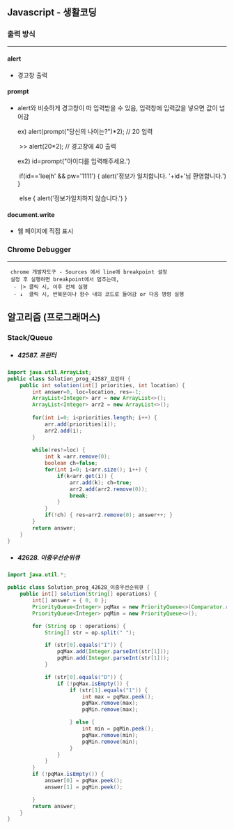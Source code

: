 ## Javascript - 생활코딩



### 출력 방식

---

####   alert

- 경고창 출력

####   prompt

- alert와 비슷하게 경고창이 떠 입력받을 수 있음,  입력창에 입력값을 넣으면 값이 넘어감

  ex) alert(prompt("당신의 나이는?")*2);		// 20 입력

  ​	   >> alert(20*2);										// 경고창에 40 출력

  

  ex2) id=prompt("아이디를 입력해주세요.')

  ​		if(id=='leejh' && pw='1111') { alert('정보가 일치합니다. '+id+'님 환영합니다.') }

  ​		else { alert('정보가일치하지 않습니다.') }

####   document.write

- 웹 페이지에 직접 표시



### Chrome Debugger

---

```
 chrome 개발자도구 - Sources 에서 line에 breakpoint 설정
 설정 후 실행하면 breakpoint에서 멈추는데,
  - |> 클릭 시, 이후 전체 실행
  - ↓  클릭 시, 반복문이나 함수 내의 코드로 들어감 or 다음 명령 실행
```



## 알고리즘 (프로그래머스)

### Stack/Queue

 - ##### 42587. 프린터

```java
import java.util.ArrayList;
public class Solution_prog_42587_프린터 {
    public int solution(int[] priorities, int location) {
		int answer=0, loc=location, res=-1;  
		ArrayList<Integer> arr = new ArrayList<>();
		ArrayList<Integer> arr2 = new ArrayList<>();
		
		for(int i=0; i<priorities.length; i++) {
			arr.add(priorities[i]);
			arr2.add(i);
		}
		
		while(res!=loc) {
			int k =arr.remove(0);
			boolean ch=false;
			for(int i=0; i<arr.size(); i++) {
				if(k<arr.get(i)) {
					arr.add(k); ch=true;
					arr2.add(arr2.remove(0));
					break; 
				}
			}
			if(!ch) { res=arr2.remove(0); answer++; }
		}
		return answer;
    }
}
```



- ##### 42628. 이중우선순위큐

```java
import java.util.*;

public class Solution_prog_42628_이중우선순위큐 {
	public int[] solution(String[] operations) {
		int[] answer = { 0, 0 };
		PriorityQueue<Integer> pqMax = new PriorityQueue<>(Comparator.reverseOrder());
		PriorityQueue<Integer> pqMin = new PriorityQueue<>();

		for (String op : operations) {
			String[] str = op.split(" ");

			if (str[0].equals("I")) {
				pqMax.add(Integer.parseInt(str[1]));
				pqMin.add(Integer.parseInt(str[1]));
			}

			if (str[0].equals("D")) {
				if (!pqMax.isEmpty()) {
					if (str[1].equals("1")) {
						int max = pqMax.peek();
						pqMax.remove(max);
						pqMin.remove(max);

					} else {
						int min = pqMin.peek();
						pqMax.remove(min);
						pqMin.remove(min);
					}
				}
			}
		}
		if (!pqMax.isEmpty()) {
			answer[0] = pqMax.peek();
			answer[1] = pqMin.peek();

		}
		return answer;
	}
}
```